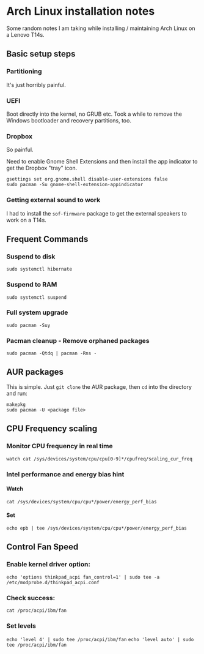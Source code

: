 # Arch Linux installation notes

Some random notes I am taking while installing / maintaining Arch Linux on a Lenovo T14s.

## Basic setup steps

### Partitioning

It's just horribly painful. 

### UEFI

Boot directly into the kernel, no GRUB etc. Took a while to remove the Windows bootloader and recovery partitions, too.

### Dropbox

So painful.

Need to enable Gnome Shell Extensions and then install the app indicator to get the Dropbox "tray" icon.

```
gsettings set org.gnome.shell disable-user-extensions false
sudo pacman -Su gnome-shell-extension-appindicator
```

### Getting external sound to work

I had to install the `sof-firmware` package to get the external speakers to work on a T14s.

## Frequent Commands

### Suspend to disk

```
sudo systemctl hibernate
```

### Suspend to RAM

```
sudo systemctl suspend
```

### Full system upgrade

```
sudo pacman -Suy
```

### Pacman cleanup - Remove orphaned packages

```
sudo pacman -Qtdq | pacman -Rns -
```

## AUR packages

This is simple. Just `git clone` the AUR package, then `cd` into the directory and run:

```
makepkg
sudo pacman -U <package file>
```

## CPU Frequency scaling

### Monitor CPU frequency in real time

`watch cat /sys/devices/system/cpu/cpu[0-9]*/cpufreq/scaling_cur_freq`

### Intel performance and energy bias hint

#### Watch
`cat /sys/devices/system/cpu/cpu*/power/energy_perf_bias`

#### Set
`echo epb | tee /sys/devices/system/cpu/cpu*/power/energy_perf_bias`


## Control Fan Speed

### Enable kernel driver option:

`echo 'options thinkpad_acpi fan_control=1' | sudo tee -a /etc/modprobe.d/thinkpad_acpi.conf`

### Check success:

`cat /proc/acpi/ibm/fan`

### Set levels


`echo 'level 4' | sudo tee /proc/acpi/ibm/fan`
`echo 'level auto' | sudo tee /proc/acpi/ibm/fan`


